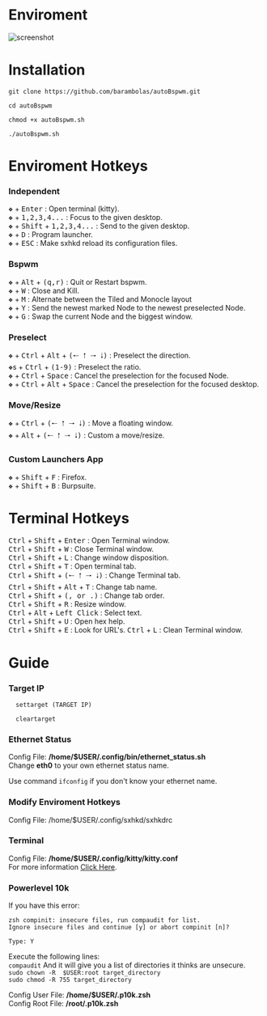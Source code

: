 # Enviroment

![screenshot](https://github.com/barambolas/autoBspwm/blob/main/files/Screenshot%20at%202022-12-20%2018-40-07.png?raw=true)
# Installation 

```
git clone https://github.com/barambolas/autoBspwm.git

cd autoBspwm

chmod +x autoBspwm.sh

./autoBspwm.sh
```

# Enviroment Hotkeys
### Independent

<kbd>❖</kbd> + <kbd>Enter</kbd> : Open terminal (kitty).    
<kbd>❖</kbd> + <kbd>1,2,3,4...</kbd> : Focus to the given desktop.    
<kbd>❖</kbd> + <kbd>Shift</kbd> + <kbd>1,2,3,4...</kbd> : Send to the given desktop.    
<kbd>❖</kbd> + <kbd>D</kbd> : Program launcher.    
<kbd>❖</kbd> + <kbd>ESC</kbd> : Make sxhkd reload its configuration files.    

### Bspwm

<kbd>❖</kbd> + <kbd>Alt</kbd> + <kbd>(q,r)</kbd> : Quit or Restart bspwm.    
<kbd>❖</kbd> + <kbd>W</kbd> : Close and Kill.    
<kbd>❖</kbd> + <kbd>M</kbd> : Alternate between the Tiled and Monocle layout    
<kbd>❖</kbd> + <kbd>Y</kbd> : Send the newest marked Node to the newest preselected Node.    
<kbd>❖</kbd> + <kbd>G</kbd> : Swap the current Node and the biggest window.    

### Preselect

<kbd>❖</kbd> + <kbd>Ctrl</kbd> + <kbd>Alt</kbd> + <kbd>(🠐 🠑 🠒 🠓)</kbd> : Preselect the direction.    
<kbd>❖</kbd>s + <kbd>Ctrl</kbd> + <kbd>(1-9)</kbd> : Preselect the ratio.    
<kbd>❖</kbd> + <kbd>Ctrl</kbd> + <kbd>Space</kbd> : Cancel the preselection for the focused Node.    
<kbd>❖</kbd> + <kbd>Ctrl</kbd> + <kbd>Alt</kbd> + <kbd>Space</kbd> : Cancel the preselection for the focused desktop.    

### Move/Resize

<kbd>❖</kbd> + <kbd>Ctrl</kbd> + <kbd>(🠐 🠑 🠒 🠓)</kbd> : Move a floating window.    
<kbd>❖</kbd> + <kbd>Alt</kbd> + <kbd>(🠐 🠑 🠒 🠓)</kbd> : Custom a move/resize.    

### Custom Launchers App

<kbd>❖</kbd> + <kbd>Shift</kbd> + <kbd>F</kbd> : Firefox.    
<kbd>❖</kbd> + <kbd>Shift</kbd> + <kbd>B</kbd> : Burpsuite.    

# Terminal Hotkeys

<kbd>Ctrl</kbd> + <kbd>Shift</kbd> + <kbd>Enter</kbd> : Open Terminal window.    
<kbd>Ctrl</kbd> + <kbd>Shift</kbd> + <kbd>W</kbd> : Close Terminal window.    
<kbd>Ctrl</kbd> + <kbd>Shift</kbd> + <kbd>L</kbd> : Change window disposition.    
<kbd>Ctrl</kbd> + <kbd>Shift</kbd> + <kbd>T</kbd> : Open terminal tab.    
<kbd>Ctrl</kbd> + <kbd>Shift</kbd> + <kbd>(🠐 🠑 🠒 🠓)</kbd> : Change Terminal tab.    
<kbd>Ctrl</kbd> + <kbd>Shift</kbd> + <kbd>Alt</kbd> + <kbd>T</kbd> : Change tab name.    
<kbd>Ctrl</kbd> + <kbd>Shift</kbd> + <kbd>(, or .)</kbd> : Change tab order.    
<kbd>Ctrl</kbd> + <kbd>Shift</kbd> + <kbd>R</kbd> : Resize window.    
<kbd>Ctrl</kbd> + <kbd>Alt</kbd> + <kbd>Left Click</kbd> : Select text.    
<kbd>Ctrl</kbd> + <kbd>Shift</kbd> + <kbd>U</kbd> : Open hex help.    
<kbd>Ctrl</kbd> + <kbd>Shift</kbd> + <kbd>E</kbd> : Look for URL's.
<kbd>Ctrl</kbd> + <kbd>L</kbd> : Clean Terminal window.

# Guide

### Target IP

```
  settarget (TARGET IP)
```
```
  cleartarget
```

### Ethernet Status

Config File: **/home/$USER/.config/bin/ethernet_status.sh**    
Change **eth0** to your own ethernet status name.

Use command `ifconfig` if you don't know your ethernet name.

### Modify Enviroment Hotkeys

Config File: /home/$USER/.config/sxhkd/sxhkdrc

### Terminal

Config File: **/home/$USER/.config/kitty/kitty.conf**    
For more information [Click Here](https://sw.kovidgoyal.net/kitty/conf/).

### Powerlevel 10k

If you have this error:
```
zsh compinit: insecure files, run compaudit for list.
Ignore insecure files and continue [y] or abort compinit [n]?

Type: Y
```
Execute the following lines:    
`compaudit` And it will give you a list of directories it thinks are unsecure.    
`sudo chown -R  $USER:root target_directory`    
`sudo chmod -R 755 target_directory`    
    
Config User File: **/home/$USER/.p10k.zsh**    
Config Root File: **/root/.p10k.zsh**
